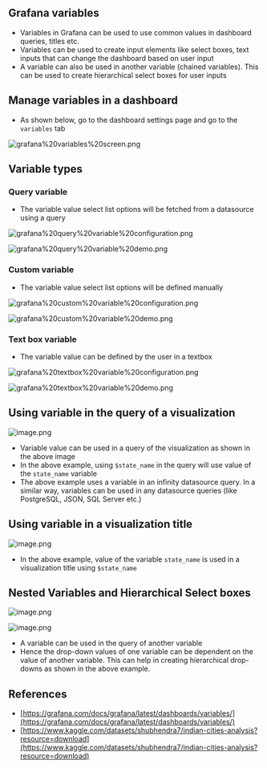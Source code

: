 ## Grafana variables

-   Variables in Grafana can be used to use common values in dashboard queries, titles etc.
-   Variables can be used to create input elements like select boxes, text inputs that can change the dashboard based on user input
-   A variable can also be used in another variable (chained variables). This can be used to create hierarchical select boxes for user inputs

## Manage variables in a dashboard

-   As shown below, go to the dashboard settings page and go to the `variables` tab

![grafana%20variables%20screen.png](https://github.com/nagasudhirpulla/taming_python/blob/master/blog/skills/assets/img/grafana%20variables%20screen.png?raw=true)

## Variable types

### Query variable

-   The variable value select list options will be fetched from a datasource using a query

![grafana%20query%20variable%20configuration.png](https://github.com/nagasudhirpulla/taming_python/blob/master/blog/skills/assets/img/grafana%20query%20variable%20configuration.png?raw=true)

![grafana%20query%20variable%20demo.png](https://github.com/nagasudhirpulla/taming_python/blob/master/blog/skills/assets/img/grafana%20query%20variable%20demo.png?raw=true)

### Custom variable

-   The variable value select list options will be defined manually

![grafana%20custom%20variable%20configuration.png](https://github.com/nagasudhirpulla/taming_python/blob/master/blog/skills/assets/img/grafana%20custom%20variable%20configuration.png?raw=true)

![grafana%20custom%20variable%20demo.png](https://github.com/nagasudhirpulla/taming_python/blob/master/blog/skills/assets/img/grafana%20custom%20variable%20demo.png?raw=true)

### Text box variable

-   The variable value can be defined by the user in a textbox

![grafana%20textbox%20variable%20configuration.png](https://github.com/nagasudhirpulla/taming_python/blob/master/blog/skills/assets/img/grafana%20textbox%20variable%20configuration.png?raw=true)

![grafana%20textbox%20variable%20demo.png](https://github.com/nagasudhirpulla/taming_python/blob/master/blog/skills/assets/img/grafana%20textbox%20variable%20demo.png?raw=true)

## Using variable in the query of a visualization

![image.png](https://prod-files-secure.s3.us-west-2.amazonaws.com/e2127588-bc2c-4960-9072-182c822d4772/77cced8d-d5a3-49e0-ac27-6c9a8c08eb9e/image.png)

-   Variable value can be used in a query of the visualization as shown in the above image
-   In the above example, using `$state_name` in the query will use value of the `state_name` variable
-   The above example uses a variable in an infinity datasource query. In a similar way, variables can be used in any datasource queries (like PostgreSQL, JSON, SQL Server etc.)

## Using variable in a visualization title

![image.png](https://prod-files-secure.s3.us-west-2.amazonaws.com/e2127588-bc2c-4960-9072-182c822d4772/f4a232b8-3584-407a-a9d4-d6251ef8e0fb/image.png)

-   In the above example, value of the variable `state_name` is used in a visualization title using `$state_name`

## Nested Variables and Hierarchical Select boxes

![image.png](https://prod-files-secure.s3.us-west-2.amazonaws.com/e2127588-bc2c-4960-9072-182c822d4772/e409ff25-9cab-4f23-98ee-4dcaedc37400/image.png)

![image.png](https://prod-files-secure.s3.us-west-2.amazonaws.com/e2127588-bc2c-4960-9072-182c822d4772/dc70f907-a2e1-4773-8b04-2fe77ed1ab48/image.png)

-   A variable can be used in the query of another variable
-   Hence the drop-down values of one variable can be dependent on the value of another variable. This can help in creating hierarchical drop-downs as shown in the above example.

## References

-   [https://grafana.com/docs/grafana/latest/dashboards/variables/](https://grafana.com/docs/grafana/latest/dashboards/variables/)
-   [https://www.kaggle.com/datasets/shubhendra7/indian-cities-analysis?resource=download](https://www.kaggle.com/datasets/shubhendra7/indian-cities-analysis?resource=download)
<!--stackedit_data:
eyJoaXN0b3J5IjpbMTMyMDI5NjA5MSwxNjMwNDA0NTAwXX0=
-->